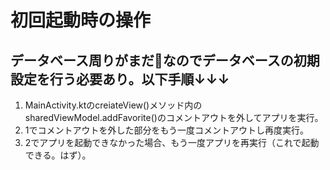 # 初回起動時の操作
## データベース周りがまだ🍊なのでデータベースの初期設定を行う必要あり。以下手順↓↓↓
1. MainActivity.ktのcreiateView()メソッド内のsharedViewModel.addFavorite()のコメントアウトを外してアプリを実行。
2. 1でコメントアウトを外した部分をもう一度コメントアウトし再度実行。
3. 2でアプリを起動できなかった場合、もう一度アプリを再実行（これで起動できる。はず）。
